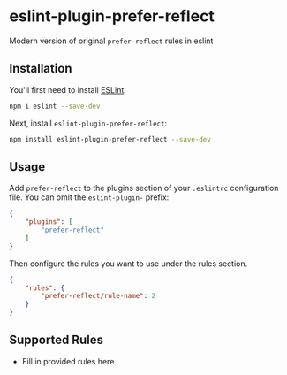 # eslint-plugin-prefer-reflect

Modern version of original `prefer-reflect` rules in eslint

## Installation

You'll first need to install [ESLint](https://eslint.org/):

```sh
npm i eslint --save-dev
```

Next, install `eslint-plugin-prefer-reflect`:

```sh
npm install eslint-plugin-prefer-reflect --save-dev
```

## Usage

Add `prefer-reflect` to the plugins section of your `.eslintrc` configuration file. You can omit the `eslint-plugin-` prefix:

```json
{
    "plugins": [
        "prefer-reflect"
    ]
}
```


Then configure the rules you want to use under the rules section.

```json
{
    "rules": {
        "prefer-reflect/rule-name": 2
    }
}
```

## Supported Rules

* Fill in provided rules here


